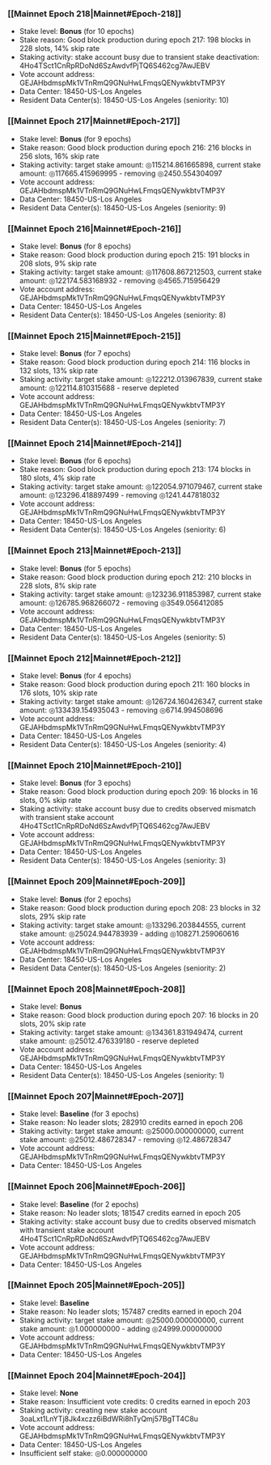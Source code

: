### [[Mainnet Epoch 218|Mainnet#Epoch-218]]
* Stake level: **Bonus** (for 10 epochs)
* Stake reason: Good block production during epoch 217: 198 blocks in 228 slots, 14% skip rate
* Staking activity: stake account busy due to transient stake deactivation: 4Ho4TSct1CnRpRDoNd6SzAwdvfPjTQ6S462cg7AwJEBV
* Vote account address: GEJAHbdmspMk1VTnRmQ9GNuHwLFmqsQENywkbtvTMP3Y
* Data Center: 18450-US-Los Angeles
* Resident Data Center(s): 18450-US-Los Angeles (seniority: 10)
### [[Mainnet Epoch 217|Mainnet#Epoch-217]]
* Stake level: **Bonus** (for 9 epochs)
* Stake reason: Good block production during epoch 216: 216 blocks in 256 slots, 16% skip rate
* Staking activity: target stake amount: ◎115214.861665898, current stake amount: ◎117665.415969995 - removing ◎2450.554304097
* Vote account address: GEJAHbdmspMk1VTnRmQ9GNuHwLFmqsQENywkbtvTMP3Y
* Data Center: 18450-US-Los Angeles
* Resident Data Center(s): 18450-US-Los Angeles (seniority: 9)
### [[Mainnet Epoch 216|Mainnet#Epoch-216]]
* Stake level: **Bonus** (for 8 epochs)
* Stake reason: Good block production during epoch 215: 191 blocks in 208 slots, 9% skip rate
* Staking activity: target stake amount: ◎117608.867212503, current stake amount: ◎122174.583168932 - removing ◎4565.715956429
* Vote account address: GEJAHbdmspMk1VTnRmQ9GNuHwLFmqsQENywkbtvTMP3Y
* Data Center: 18450-US-Los Angeles
* Resident Data Center(s): 18450-US-Los Angeles (seniority: 8)
### [[Mainnet Epoch 215|Mainnet#Epoch-215]]
* Stake level: **Bonus** (for 7 epochs)
* Stake reason: Good block production during epoch 214: 116 blocks in 132 slots, 13% skip rate
* Staking activity: target stake amount: ◎122212.013967839, current stake amount: ◎122114.810315688 - reserve depleted
* Vote account address: GEJAHbdmspMk1VTnRmQ9GNuHwLFmqsQENywkbtvTMP3Y
* Data Center: 18450-US-Los Angeles
* Resident Data Center(s): 18450-US-Los Angeles (seniority: 7)
### [[Mainnet Epoch 214|Mainnet#Epoch-214]]
* Stake level: **Bonus** (for 6 epochs)
* Stake reason: Good block production during epoch 213: 174 blocks in 180 slots, 4% skip rate
* Staking activity: target stake amount: ◎122054.971079467, current stake amount: ◎123296.418897499 - removing ◎1241.447818032
* Vote account address: GEJAHbdmspMk1VTnRmQ9GNuHwLFmqsQENywkbtvTMP3Y
* Data Center: 18450-US-Los Angeles
* Resident Data Center(s): 18450-US-Los Angeles (seniority: 6)
### [[Mainnet Epoch 213|Mainnet#Epoch-213]]
* Stake level: **Bonus** (for 5 epochs)
* Stake reason: Good block production during epoch 212: 210 blocks in 228 slots, 8% skip rate
* Staking activity: target stake amount: ◎123236.911853987, current stake amount: ◎126785.968266072 - removing ◎3549.056412085
* Vote account address: GEJAHbdmspMk1VTnRmQ9GNuHwLFmqsQENywkbtvTMP3Y
* Data Center: 18450-US-Los Angeles
* Resident Data Center(s): 18450-US-Los Angeles (seniority: 5)
### [[Mainnet Epoch 212|Mainnet#Epoch-212]]
* Stake level: **Bonus** (for 4 epochs)
* Stake reason: Good block production during epoch 211: 160 blocks in 176 slots, 10% skip rate
* Staking activity: target stake amount: ◎126724.160426347, current stake amount: ◎133439.154935043 - removing ◎6714.994508696
* Vote account address: GEJAHbdmspMk1VTnRmQ9GNuHwLFmqsQENywkbtvTMP3Y
* Data Center: 18450-US-Los Angeles
* Resident Data Center(s): 18450-US-Los Angeles (seniority: 4)
### [[Mainnet Epoch 210|Mainnet#Epoch-210]]
* Stake level: **Bonus** (for 3 epochs)
* Stake reason: Good block production during epoch 209: 16 blocks in 16 slots, 0% skip rate
* Staking activity: stake account busy due to credits observed mismatch with transient stake account 4Ho4TSct1CnRpRDoNd6SzAwdvfPjTQ6S462cg7AwJEBV
* Vote account address: GEJAHbdmspMk1VTnRmQ9GNuHwLFmqsQENywkbtvTMP3Y
* Data Center: 18450-US-Los Angeles
* Resident Data Center(s): 18450-US-Los Angeles (seniority: 3)
### [[Mainnet Epoch 209|Mainnet#Epoch-209]]
* Stake level: **Bonus** (for 2 epochs)
* Stake reason: Good block production during epoch 208: 23 blocks in 32 slots, 29% skip rate
* Staking activity: target stake amount: ◎133296.203844555, current stake amount: ◎25024.944783939 - adding ◎108271.259060616
* Vote account address: GEJAHbdmspMk1VTnRmQ9GNuHwLFmqsQENywkbtvTMP3Y
* Data Center: 18450-US-Los Angeles
* Resident Data Center(s): 18450-US-Los Angeles (seniority: 2)
### [[Mainnet Epoch 208|Mainnet#Epoch-208]]
* Stake level: **Bonus**
* Stake reason: Good block production during epoch 207: 16 blocks in 20 slots, 20% skip rate
* Staking activity: target stake amount: ◎134361.831949474, current stake amount: ◎25012.476339180 - reserve depleted
* Vote account address: GEJAHbdmspMk1VTnRmQ9GNuHwLFmqsQENywkbtvTMP3Y
* Data Center: 18450-US-Los Angeles
* Resident Data Center(s): 18450-US-Los Angeles (seniority: 1)
### [[Mainnet Epoch 207|Mainnet#Epoch-207]]
* Stake level: **Baseline** (for 3 epochs)
* Stake reason: No leader slots; 282910 credits earned in epoch 206
* Staking activity: target stake amount: ◎25000.000000000, current stake amount: ◎25012.486728347 - removing ◎12.486728347
* Vote account address: GEJAHbdmspMk1VTnRmQ9GNuHwLFmqsQENywkbtvTMP3Y
* Data Center: 18450-US-Los Angeles
### [[Mainnet Epoch 206|Mainnet#Epoch-206]]
* Stake level: **Baseline** (for 2 epochs)
* Stake reason: No leader slots; 181547 credits earned in epoch 205
* Staking activity: stake account busy due to credits observed mismatch with transient stake account 4Ho4TSct1CnRpRDoNd6SzAwdvfPjTQ6S462cg7AwJEBV
* Vote account address: GEJAHbdmspMk1VTnRmQ9GNuHwLFmqsQENywkbtvTMP3Y
* Data Center: 18450-US-Los Angeles
### [[Mainnet Epoch 205|Mainnet#Epoch-205]]
* Stake level: **Baseline**
* Stake reason: No leader slots; 157487 credits earned in epoch 204
* Staking activity: target stake amount: ◎25000.000000000, current stake amount: ◎1.000000000 - adding ◎24999.000000000
* Vote account address: GEJAHbdmspMk1VTnRmQ9GNuHwLFmqsQENywkbtvTMP3Y
* Data Center: 18450-US-Los Angeles
### [[Mainnet Epoch 204|Mainnet#Epoch-204]]
* Stake level: **None**
* Stake reason: Insufficient vote credits: 0 credits earned in epoch 203
* Staking activity: creating new stake account 3oaLxt1LnYTj8Jk4xczz6iBdWRi8hTyQmj57BgTT4C8u
* Vote account address: GEJAHbdmspMk1VTnRmQ9GNuHwLFmqsQENywkbtvTMP3Y
* Data Center: 18450-US-Los Angeles
* Insufficient self stake: ◎0.000000000